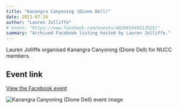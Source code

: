 ```yaml
---
title: "Kanangra Canyoning (Dione Dell)"
date: 2021-07-24
author: "Lauren Jolliffe"
# event: "https://www.facebook.com/events/402681644512025/"
summary: "Archived Facebook listing hosted by Lauren Jolliffe."
---
```

Lauren Jolliffe organised Kanangra Canyoning (Dione Dell) for NUCC members.

## Event link

[View the Facebook event](https://www.facebook.com/events/402681644512025/)

![Kanangra Canyoning (Dione Dell) event image](/trip/event-images/20210724_kanangra_canyoning_dione_dell.jpg)
